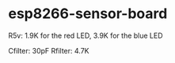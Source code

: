 # esp8266-sensor-board

R5v: 1.9K for the red LED, 3.9K for the blue LED

Cfilter: 30pF
Rfilter: 4.7K